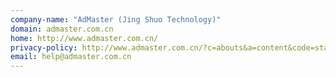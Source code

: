 ```yaml
---
company-name: "AdMaster (Jing Shuo Technology)"
domain: admaster.com.cn
home: http://www.admaster.com.cn/
privacy-policy: http://www.admaster.com.cn/?c=abouts&a=content&code=statement
email: help@admaster.com.cn
---
```




